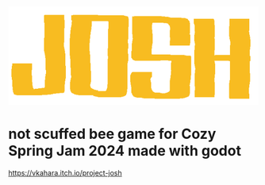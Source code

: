 ![Josh image](joshlogo.png)

# not scuffed bee game for Cozy Spring Jam 2024 made with godot
https://vkahara.itch.io/project-josh

